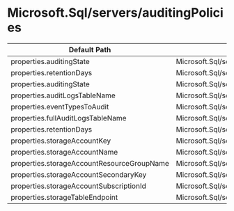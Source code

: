 # Microsoft.Sql/servers/auditingPolicies

| Default Path | Alias |
|---|---|
| properties.auditingState | Microsoft.Sql/servers/auditingPolicies/auditingState |
| properties.retentionDays | Microsoft.Sql/servers/auditingPolicies/retentionDays |
| properties.auditingState | Microsoft.Sql/servers/auditingPolicies/default.auditingState |
| properties.auditLogsTableName | Microsoft.Sql/servers/auditingPolicies/default.auditLogsTableName |
| properties.eventTypesToAudit | Microsoft.Sql/servers/auditingPolicies/default.eventTypesToAudit |
| properties.fullAuditLogsTableName | Microsoft.Sql/servers/auditingPolicies/default.fullAuditLogsTableName |
| properties.retentionDays | Microsoft.Sql/servers/auditingPolicies/default.retentionDays |
| properties.storageAccountKey | Microsoft.Sql/servers/auditingPolicies/default.storageAccountKey |
| properties.storageAccountName | Microsoft.Sql/servers/auditingPolicies/default.storageAccountName |
| properties.storageAccountResourceGroupName | Microsoft.Sql/servers/auditingPolicies/default.storageAccountResourceGroupName |
| properties.storageAccountSecondaryKey | Microsoft.Sql/servers/auditingPolicies/default.storageAccountSecondaryKey |
| properties.storageAccountSubscriptionId | Microsoft.Sql/servers/auditingPolicies/default.storageAccountSubscriptionId |
| properties.storageTableEndpoint | Microsoft.Sql/servers/auditingPolicies/default.storageTableEndpoint |

